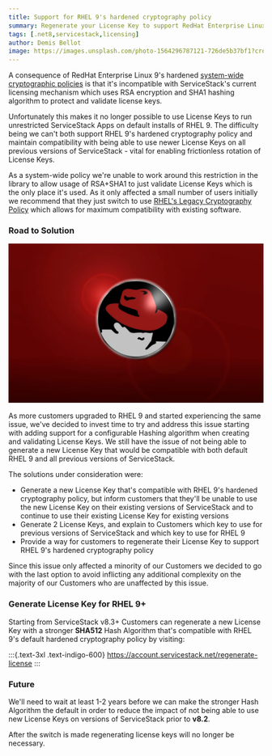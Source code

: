 ```yaml
---
title: Support for RHEL 9's hardened cryptography policy
summary: Regenerate your License Key to support RedHat Enterprise Linux 9 Default Cryptography Policy
tags: [.net8,servicestack,licensing]
author: Demis Bellot
image: https://images.unsplash.com/photo-1564296787121-726de5b37bf1?crop=entropy&fit=crop&h=1000&w=2000
---
```


A consequence of RedHat Enterprise Linux 9's hardened 
[system-wide cryptographic policies](https://docs.redhat.com/en/documentation/red_hat_enterprise_linux/8/html/security_hardening/using-the-system-wide-cryptographic-policies_security-hardening) 
is that it's incompatible with ServiceStack's current licensing mechanism which uses RSA encryption and SHA1 hashing algorithm
to protect and validate license keys.

Unfortunately this makes it no longer possible to use License Keys to run unrestricted ServiceStack Apps on default 
installs of RHEL 9. The difficulty being we can't both support RHEL 9's hardened cryptography policy and 
maintain compatibility with being able to use newer License Keys on all previous versions of ServiceStack - vital
for enabling frictionless rotation of License Keys. 

As a system-wide policy we're unable to work around this restriction in the library to allow usage of RSA+SHA1 to just
validate License Keys which is the only place it's used. As it only affected a small number of users initially we recommend 
that they just switch to use
[RHEL's Legacy Cryptography Policy](https://docs.redhat.com/en/documentation/red_hat_enterprise_linux/8/html/security_hardening/using-the-system-wide-cryptographic-policies_security-hardening)
which allows for maximum compatibility with existing software.

### Road to Solution

![](/img/posts/rhel9-cryptography/bg-redhat.webp)

As more customers upgraded to RHEL 9 and started experiencing the same issue, we've decided to invest time to 
try and address this issue starting with adding support for a configurable Hashing algorithm when creating and validating
License Keys. We still have the issue of not being able to generate a new License Key that would be compatible with both
default RHEL 9 and all previous versions of ServiceStack.

The solutions under consideration were:
 - Generate a new License Key that's compatible with RHEL 9's hardened cryptography policy, but inform customers that 
they'll be unable to use the new License Key on their existing versions of ServiceStack and to continue to use their 
existing License Key for existing versions
 - Generate 2 License Keys, and explain to Customers which key to use for previous versions of ServiceStack and which key 
to use for RHEL 9 
 - Provide a way for customers to regenerate their License Key to support RHEL 9's hardened cryptography policy

Since this issue only affected a minority of our Customers we decided to go with the last option to avoid inflicting any
additional complexity on the majority of our Customers who are unaffected by this issue.

### Generate License Key for RHEL 9+

Starting from ServiceStack v8.3+ Customers can regenerate a new License Key with a stronger **SHA512** Hash Algorithm 
that's compatible with RHEL 9's default hardened cryptography policy by visiting:

:::{.text-3xl .text-indigo-600}
https://account.servicestack.net/regenerate-license
:::

### Future

We'll need to wait at least 1-2 years before we can make the stronger Hash Algorithm the default in order to reduce the
impact of not being able to use new License Keys on versions of ServiceStack prior to **v8.2**.

After the switch is made regenerating license keys will no longer be necessary.